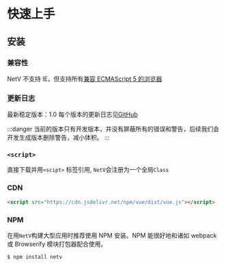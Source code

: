 # 快速上手

## 安装

### 兼容性

NetV 不支持 IE，但支持所有[兼容 ECMAScript 5 的浏览器](https://app.grammarly.com/docs/356175252)

### 更新日志

最新稳定版本：1.0
每个版本的更新日志见[GitHub]()

:::danger
当前的版本只有开发版本，并没有屏蔽所有的错误和警告，后续我们会开发生成版本删除警告，减小体积。
:::

### `<script>`

直接下载并用`<scipt>` 标签引用, `NetV`会注册为一个全局`Class`

### CDN

```html
<script src="https://cdn.jsdelivr.net/npm/vue/dist/vue.js"></script>
```

### NPM

在用`NetV`构建大型应用时推荐使用 NPM 安装。NPM 能很好地和诸如 webpack 或 Browserify 模块打包器配合使用。

```shell
$ npm install netv
```
